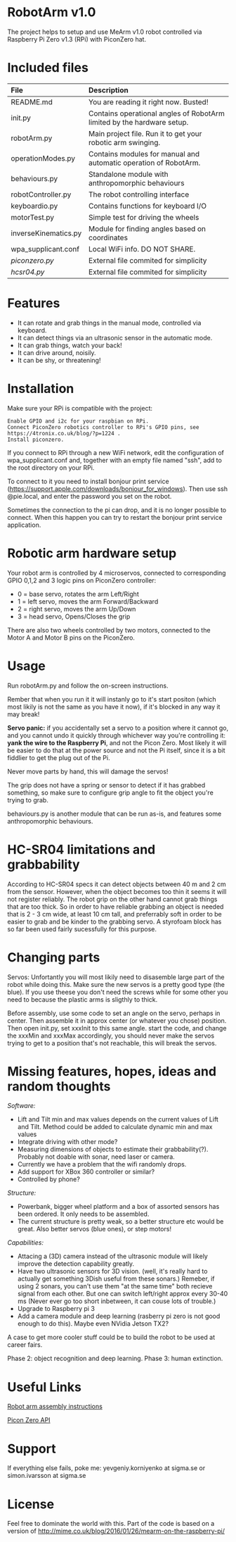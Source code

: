 # RobotArm v1.0

The project helps to setup and use MeArm v1.0 robot controlled via Raspberry Pi Zero v1.3 (RPi) with PiconZero hat. 


# Included files
| File                 | Description |
| :------------------- | :---------- |
| README.md            | You are reading it right now. Busted! |
| init.py              | Contains operational angles of RobotArm limited by the hardware setup. |
| robotArm.py          | Main project file. Run it to get your robotic arm swinging. |
| operationModes.py    | Contains modules for manual and automatic operation of RobotArm. |
| behaviours.py        | Standalone module with anthropomorphic behaviours |
| robotController.py   | The robot controlling interface |
| keyboardio.py        | Contains functions for keyboard I/O |
| motorTest.py         | Simple test for driving the wheels |
| inverseKinematics.py | Module for finding angles based on coordinates |
| wpa_supplicant.conf  | Local WiFi info. DO NOT SHARE. |
| *piconzero.py*       | External file commited for simplicity |
| *hcsr04.py*          | External file commited for simplicity |

	
# Features

* It can rotate and grab things in the manual mode, controlled via keyboard.
* It can detect things via an ultrasonic sensor in the automatic mode.
* It can grab things, watch your back!
* It can drive around, noisily.
* It can be shy, or threatening!


# Installation

Make sure your RPi is compatible with the project:

    Enable GPIO and i2c for your raspbian on RPi.
	Connect PiconZero robotics controller to RPi's GPIO pins, see https://4tronix.co.uk/blog/?p=1224 .
	Install piconzero.

If you connect to RPi through a new WiFi network, edit the configuration of wpa_supplicant.conf and, together with an empty file named "ssh", add to the root directory on your RPi. 

To connect to it you need to install bonjour print service (https://support.apple.com/downloads/bonjour_for_windows).
Then use ssh <username>@pie.local, and enter the password you set on the robot.

Sometimes the connection to the pi can drop, and it is no longer possible to connect. When this happen you can try to restart the bonjour print service application.



# Robotic arm hardware setup
Your robot arm is controlled by 4 microservos, connected to corresponding GPIO 0,1,2 and 3 logic pins on PiconZero controller:
* 0 = base servo, rotates the arm Left/Right
* 1 = left servo, moves the arm Forward/Backward
* 2 = right servo, moves the arm Up/Down
* 3 = head servo, Opens/Closes the grip

There are also two wheels controlled by two motors, connected to the Motor A and Motor B pins on the PiconZero.

# Usage
Run robotArm.py and follow the on-screen instructions. 

Rember that when you run it it will instanly go to it's start positon (which most likily is not the same as you have it now), if it's blocked in any way it may break!

**Servo panic:** if you accidentally set a servo to a position where it cannot go, and you cannot undo it quickly through whichever way you're controlling it: **yank the wire to the Raspberry Pi**, and not the Picon Zero. Most likely it will be easier to do that at the power source and not the Pi itself, since it is a bit fiddlier to get the plug out of the Pi. 

Never move parts by hand, this will damage the servos!

The grip does not have a spring or sensor to detect if it has grabbed something, so make sure to configure grip angle to fit the object you're trying to grab.

behaviours.py is another module that can be run as-is, and features some anthropomorphic behaviours.

# HC-SR04 limitations and grabbability
According to HC-SR04 specs it can detect objects between 40 m and 2 cm from the sensor. However, when the object becomes too thin it seems it will not register reliably. The robot grip on the other hand cannot grab things that are too thick. So in order to have reliable grabbing an object is needed that is 2 - 3 cm wide, at least 10 cm tall, and preferrably soft in order to be easier to grab and be kinder to the grabbing servo. A styrofoam block has so far been used fairly sucessfully for this purpose.


# Changing parts
Servos: Unfortantly you will most likily need to disasemble large part of the robot while doing this. Make sure the new servos is a pretty good type (the blue). If you use theese you don't need the screws while for some other you need to because the plastic arms is sligthly to thick. 

Before assembly, use some code to set an angle on the servo, perhaps in center. Then assemble it in approx center (or whatever you chose) position. Then open init.py, set xxxInit to this same angle. start the code, and change the xxxMin and xxxMax accordingly, you should never make the servos trying to get to a position that's not reachable, this will break the servos.




# Missing features, hopes, ideas and random thoughts
*Software:*
* Lift and Tilt min and max values depends on the current values of Lift and Tilt. Method could be added to calculate dynamic min and max values
* Integrate driving with other mode?
* Measuring dimensions of objects to estimate their grabbability(?). Probably not doable with sonar, need laser or camera.
* Currently we have a problem that the wifi randomly drops.
* Add support for XBox 360 controller or similar?
* Controlled by phone?

*Structure:*
* Powerbank, bigger wheel platform and a box of assorted sensors has been ordered. It only needs to be assembled.
* The current structure is pretty weak, so a better structure etc would be great. Also better servos (blue ones), or step motors!

*Capabilities:*
* Attacing a (3D) camera instead of the ultrasonic module will likely improve the detection capability greatly. 
* Have two ultrasonic sensors for 3D vision. (well, it's really hard to actually get something 3Dish useful from these sonars.)
Remeber, if using 2 sonars, you can't use them "at the same time" both recieve signal from each other. But one can switch left/right approx every 30-40 ms (Never ever go too short inbetween, it can couse lots of trouble.)
* Upgrade to Raspberry pi 3
* Add a camera module and deep learning (rasberry pi zero is not good enough to do this). Maybe even NVidia Jetson TX2?


A case to get more cooler stuff could be to build the robot to be used at career fairs.

Phase 2: object recognition and deep learning. Phase 3: human extinction.
 

# Useful Links
[Robot arm assembly instructions](http://www.instructables.com/id/MeArm-Robot-Arm-Your-Robot-V10/)

[Picon Zero API](https://4tronix.co.uk/blog/?p=1224)


# Support

If everything else fails, poke me: yevgeniy.korniyenko at sigma.se or simon.ivarsson at sigma.se


# License
Feel free to dominate the world with this.
Part of the code is based on a version of http://mime.co.uk/blog/2016/01/26/mearm-on-the-raspberry-pi/
